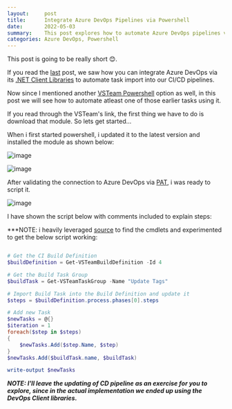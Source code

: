 ```yaml
---
layout:     post
title:      Integrate Azure DevOps Pipelines via Powershell
date:       2022-05-03
summary:    This post explores how to automate Azure DevOps pipelines via its Powershell module
categories: Azure DevOps, Powershell
---
```

This post is going to be really short 😊. 

If you read the [last]({{site.url}}/Integrate-Azure-DevOps-Pipelines-Via-Code) post, we saw how you can integrate Azure DevOps via its [.NET Client Libraries](https://docs.microsoft.com/en-us/azure/devops/integrate/concepts/dotnet-client-libraries?view=azure-devops) to automate task import into our CI/CD pipelines.

Now since I mentioned another [VSTeam Powershell](https://github.com/MethodsAndPractices/vsteam) option  as well, in this post we will see how to automate atleast one of those earlier tasks using it.




If you read through the VSTeam's link, the first thing we have to do is download that module. So lets get started...

When i first started powershell, i updated it to the latest version and installed the module as shown below:

![image]({{site.url}}/images/devops-ps-1.png)

![image]({{site.url}}/images/devops-ps-2.png)

After validating the connection to Azure DevOps via [PAT](), i was ready to script it.

![image]({{site.url}}/images/devops-ps-3.png)

I have shown the script below with comments included to explain steps:

***NOTE:  i heavily leveraged [source](https://github.com/MethodsAndPractices/vsteam/tree/trunk/Source/Public) to find the cmdlets and experimented to get the below script working: 

~~~powershell

# Get the CI Build Definition
$buildDefinition = Get-VSTeamBuildDefinition -Id 4

# Get the Build Task Group
$buildTask = Get-VSTeamTaskGroup -Name "Update Tags"

# Import Build Task into the Build Definition and update it
$steps = $buildDefinition.process.phases[0].steps

# Add new Task
$newTasks = @{}
$iteration = 1
foreach($step in $steps)
{
	$newTasks.Add($step.Name, $step)
}
$newTasks.Add($buildTask.name, $buildTask)

write-output $newTasks

~~~


***NOTE: I'll leave the updating of CD pipeline as an  exercise for you to explore, since in the actual implementation we ended up using the DevOps Client libraries.***


